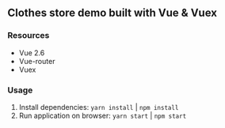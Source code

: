 ## Clothes store demo built with Vue &amp; Vuex

### Resources

- Vue 2.6
- Vue-router
- Vuex

### Usage

1. Install dependencies: `yarn install` | `npm install`
2. Run application on browser: `yarn start` | `npm start`
